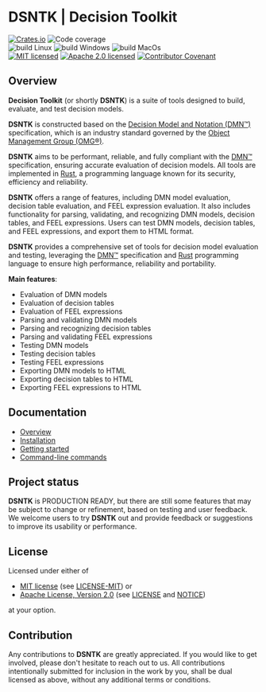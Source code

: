 # DSNTK | Decision Toolkit

[![Crates.io][crates-badge]][crates-url]
![Code coverage][coverage-badge]<br/>
![build Linux][build-badge-linux]
![build Windows][build-badge-windows]
![build MacOs][build-badge-macos]<br/>
[![MIT licensed][mit-badge]][mit-license-url]
[![Apache 2.0 licensed][apache-badge]][apache-license-url]
[![Contributor Covenant][cc-badge]][cc-url]

[crates-badge]: https://img.shields.io/crates/v/dsntk.svg
[crates-url]: https://crates.io/crates/dsntk
[coverage-badge]: https://img.shields.io/badge/Code%20coverage-97%25-green.svg
[build-badge-linux]: https://github.com/dsntk/dsntk-rs/actions/workflows/build-linux.yml/badge.svg
[build-badge-windows]: https://github.com/dsntk/dsntk-rs/actions/workflows/build-windows.yml/badge.svg
[build-badge-macos]: https://github.com/dsntk/dsntk-rs/actions/workflows/build-macos.yml/badge.svg
[mit-badge]: https://img.shields.io/badge/License-MIT-blue.svg
[mit-url]: https://opensource.org/licenses/MIT
[mit-url]: https://opensource.org/licenses/MIT
[mit-license-url]: https://github.com/dsntk/dsntk-rs/blob/main/LICENSE-MIT
[apache-badge]: https://img.shields.io/badge/License-Apache%202.0-blue.svg
[apache-url]: https://www.apache.org/licenses/LICENSE-2.0
[apache-url]: https://www.apache.org/licenses/LICENSE-2.0
[apache-license-url]: https://github.com/dsntk/dsntk-rs/blob/main/LICENSE
[apache-notice-url]: https://github.com/dsntk/dsntk-rs/blob/main/NOTICE
[cc-badge]: https://img.shields.io/badge/Contributor%20Covenant-2.1-4baaaa.svg
[cc-url]: https://github.com/dsntk/dsntk-rs/blob/main/CODE_OF_CONDUCT.md

## Overview

**Decision Toolkit** (or shortly **DSNTK**) is a suite of tools designed to build, evaluate, and test decision models.

**DSNTK** is constructed based on the [Decision Model and Notation (DMN™)](https://www.omg.org/dmn/)
specification, which is an industry standard governed by the [Object Management Group (OMG®)](https://www.omg.org/).

**DSNTK** aims to be performant, reliable, and fully compliant with the [DMN™](https://www.omg.org/spec/DMN) specification,
ensuring accurate evaluation of decision models. All tools are implemented in [Rust](https://www.rust-lang.org/),
a programming language known for its security, efficiency and reliability.

**DSNTK** offers a range of features, including DMN model evaluation, decision table evaluation, and FEEL expression evaluation.
It also includes functionality for parsing, validating, and recognizing DMN models, decision tables, and FEEL expressions.
Users can test DMN models, decision tables, and FEEL expressions, and export them to HTML format.

**DSNTK** provides a comprehensive set of tools for decision model evaluation and testing,
leveraging the [DMN™](https://www.omg.org/spec/DMN) specification and [Rust](https://www.rust-lang.org/) programming language
to ensure high performance, reliability and portability.

**Main features**:
- Evaluation of DMN models
- Evaluation of decision tables
- Evaluation of FEEL expressions
- Parsing and validating DMN models
- Parsing and recognizing decision tables
- Parsing and validating FEEL expressions
- Testing DMN models
- Testing decision tables
- Testing FEEL expressions
- Exporting DMN models to HTML
- Exporting decision tables to HTML
- Exporting FEEL expressions to HTML

## Documentation
- [Overview](https://dsntk.io/overview.html)
- [Installation](https://dsntk.io/user-guide/installation.html)
- [Getting started](https://dsntk.io/user-guide/getting-started.html)
- [Command-line commands](https://dsntk.io/user-guide/commands.html)

## Project status

**DSNTK** is PRODUCTION READY, but there are still some features that may be subject to change or refinement,
based on testing and user feedback. We welcome users to try **DSNTK** out and provide feedback or suggestions
to improve its usability or performance.

## License

Licensed under either of

- [MIT license][mit-url] (see [LICENSE-MIT][mit-license-url]) or
- [Apache License, Version 2.0][apache-url] (see [LICENSE][apache-license-url] and [NOTICE][apache-notice-url])

at your option.

## Contribution

Any contributions to **DSNTK** are greatly appreciated. 
If you would like to get involved, please don't hesitate to reach out to us.
All contributions intentionally submitted for inclusion in the work by you, 
shall be dual licensed as above, without any additional terms or conditions.
